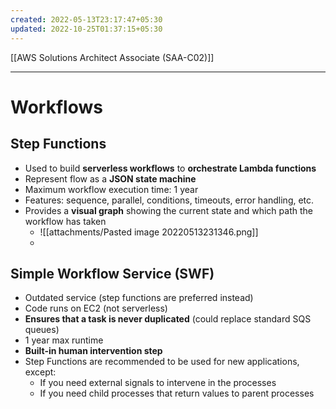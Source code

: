 ```yaml
---
created: 2022-05-13T23:17:47+05:30
updated: 2022-10-25T01:37:15+05:30
---
```

[[AWS Solutions Architect Associate (SAA-C02)]]

---
# Workflows

## Step Functions
- Used to build **serverless workflows** to **orchestrate Lambda functions**
- Represent flow as a **JSON state machine**
- Maximum workflow execution time: 1 year
- Features: sequence, parallel, conditions, timeouts, error handling, etc.
- Provides a **visual graph** showing the current state and which path the workflow has taken
	- ![[attachments/Pasted image 20220513231346.png]]
	- 

## Simple Workflow Service (SWF)
- Outdated service (step functions are preferred instead)
- Code runs on EC2 (not serverless)
- **Ensures that a task is never duplicated** (could replace standard SQS queues)
- 1 year max runtime
- **Built-in human intervention step**
- Step Functions are recommended to be used for new applications, except:
    -   If you need external signals to intervene in the processes
    -   If you need child processes that return values to parent processes